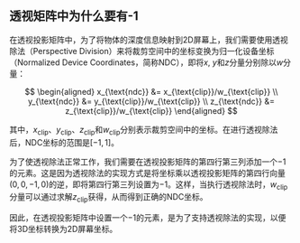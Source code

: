 ## 透视矩阵中为什么要有-1

在透视投影矩阵中，为了将物体的深度信息映射到2D屏幕上，我们需要使用透视除法（Perspective Division）来将裁剪空间中的坐标变换为归一化设备坐标（Normalized Device Coordinates，简称NDC），即将$x$, $y$和$z$分量分别除以$w$分量：

$$
\begin{aligned}
x_{\text{ndc}} &= x_{\text{clip}}/w_{\text{clip}} \\
y_{\text{ndc}} &= y_{\text{clip}}/w_{\text{clip}} \\
z_{\text{ndc}} &= z_{\text{clip}}/w_{\text{clip}}
\end{aligned}
$$

其中，$x_{\text{clip}}$、$y_{\text{clip}}$、$z_{\text{clip}}$和$w_{\text{clip}}$分别表示裁剪空间中的坐标。在进行透视除法后，NDC坐标的范围是$[-1, 1]$。

为了使透视除法正常工作，我们需要在透视投影矩阵的第四行第三列添加一个$-1$的元素。这是因为透视除法的实现方式是将坐标乘以透视投影矩阵的第四行向量$(0, 0, -1, 0)$的逆，即将第四行第三列设置为$-1$。这样，当执行透视除法时，$w_{\text{clip}}$分量可以通过求解$z_{\text{clip}}$获得，从而得到正确的NDC坐标。

因此，在透视投影矩阵中设置一个$-1$的元素，是为了支持透视除法的实现，以便将3D坐标转换为2D屏幕坐标。